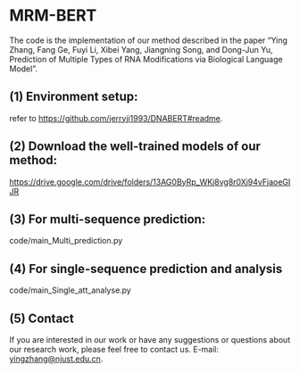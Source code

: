 # MRM-BERT

The code is the implementation of our method described in the paper “Ying Zhang, Fang Ge, Fuyi Li, Xibei Yang, Jiangning Song, and Dong-Jun Yu, Prediction of Multiple Types of RNA Modifications via Biological Language Model”.

## (1) Environment setup:
refer to https://github.com/jerryji1993/DNABERT#readme.

## (2) Download the well-trained models of our method:
https://drive.google.com/drive/folders/13AG0ByRp_WKj8vg8r0Xj94vFjaoeGIJR

## (3) For multi-sequence prediction:
code/main_Multi_prediction.py

## (4) For single-sequence prediction and analysis
code/main_Single_att_analyse.py

## (5) Contact
If you are interested in our work or have any suggestions or questions about our research work, please feel free to contact us. E-mail: 
yingzhang@njust.edu.cn.





